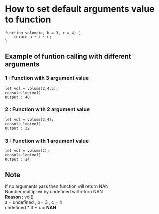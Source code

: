 # How to set default arguments value to function

    function volume(a, b = 3, c = 4) {
        return a * b * c;
    }

## Example of funtion calling with different arguments

### 1 : Function with 3 argument value
    let vol = volume(2,4,5);
    console.log(vol)
    Output : 40

### 2 : Function with 2 argument value
    let vol = volume(2,4);
    console.log(vol)
    Output : 32

### 3 : Function with 1 argument value
    let vol = volume(2);
    console.log(vol)
    Output : 24

## **Note**
 If no arguments pass then function will return NAN \
 Number multiplied by undefined will return NAN \
    <b>Reason : </b> vol() \
    a = undefined , b = 3 , c = 4 \
    undefined * 3 * 4  = **NAN**
